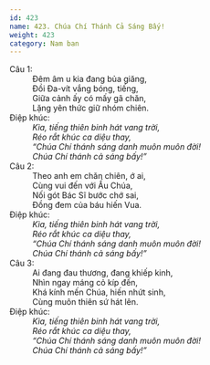 ```yaml
---
id: 423
name: 423. Chúa Chí Thánh Cả Sáng Bấy!
weight: 423
category: Nam ban
---
```

<dl><dt>Câu 1:</dt><dd data-verse="1">Đêm âm u kia đang bủa giăng, <br/>Đồi Đa-vít vắng bóng, tiếng, <br/>Giữa cảnh ấy có mấy gã chăn, <br/>Lặng yên thức giữ nhóm chiên. </dd><dt>Điệp khúc:</dt><dd data-chorus="1"><em>Kìa, tiếng thiên binh hát vang trời, <br/>Réo rắt khúc ca diệu thay, <br/>“Chúa Chí thánh sáng danh muôn muôn đời! <br/>Chúa Chí thánh cả sáng bấy!” </em></dd><dt>Câu 2:</dt><dd data-verse="2">Theo anh em chăn chiên, ớ ai, <br/>Cùng vui đến với Ấu Chúa, <br/>Nối gót Bác Sĩ bước chớ sai, <br/>Đồng đem của báu hiến Vua. </dd><dt>Điệp khúc:</dt><dd data-chorus="1"><em>Kìa, tiếng thiên binh hát vang trời, <br/>Réo rắt khúc ca diệu thay, <br/>“Chúa Chí thánh sáng danh muôn muôn đời! <br/>Chúa Chí thánh cả sáng bấy!” </em></dd><dt>Câu 3:</dt><dd data-verse="3">Ai đang đau thương, đang khiếp kinh, <br/>Nhìn ngay máng cỏ kíp đến, <br/>Khá kính mến Chúa, hiến nhứt sinh, <br/>Cùng muôn thiên sứ hát lên. </dd><dt>Điệp khúc:</dt><dd data-chorus="1"><em>Kìa, tiếng thiên binh hát vang trời, <br/>Réo rắt khúc ca diệu thay, <br/>“Chúa Chí thánh sáng danh muôn muôn đời! <br/>Chúa Chí thánh cả sáng bấy!” </em></dd></dl>
